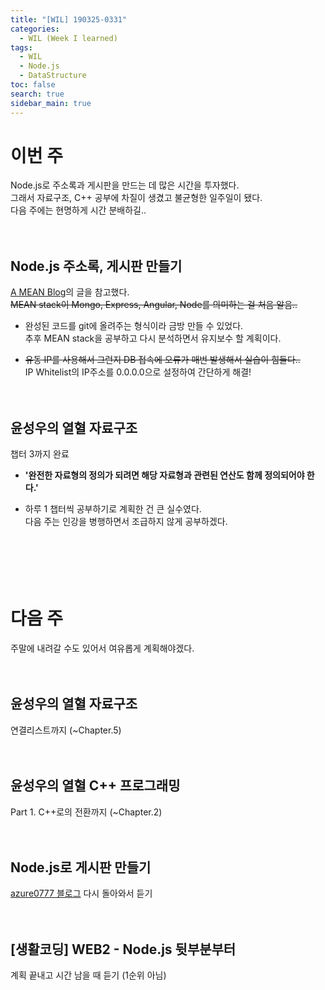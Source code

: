 ```yaml
---
title: "[WIL] 190325-0331"
categories: 
  - WIL (Week I learned)
tags: 
  - WIL
  - Node.js
  - DataStructure
toc: false
search: true
sidebar_main: true
---
```


# 이번 주
Node.js로 주소록과 게시판을 만드는 데 많은 시간을 투자했다.  
그래서 자료구조, C++ 공부에 차질이 생겼고 불균형한 일주일이 됐다.  
다음 주에는 현명하게 시간 분배하길..
<br><br><br>


## Node.js 주소록, 게시판 만들기
[A MEAN Blog](https://www.a-mean-blog.com/ko)의 글을 참고했다.  
  ~~MEAN stack이 Mongo, Express, Angular, Node를 의미하는 걸 처음 알음..~~
* 완성된 코드를 git에 올려주는 형식이라 금방 만들 수 있었다.  
  추후 MEAN stack을 공부하고 다시 분석하면서 유지보수 할 계획이다.

* ~~유동 IP를 사용해서 그런지 DB 접속에 오류가 매번 발생해서 실습이 힘들다..~~  
  IP Whitelist의 IP주소를 0.0.0.0으로 설정하여 간단하게 해결!
<br><br><br>


## 윤성우의 열혈 자료구조
챕터 3까지 완료

* **'완전한 자료형의 정의가 되려면 해당 자료형과 관련된 연산도 함께 정의되어야 한다.'**

* 하루 1 챕터씩 공부하기로 계획한 건 큰 실수였다.  
  다음 주는 인강을 병행하면서 조급하지 않게 공부하겠다.   
<br><br><br><br><br>


# 다음 주
주말에 내려갈 수도 있어서 여유롭게 계획해야겠다.
<br><br><br>


## 윤성우의 열혈 자료구조
연결리스트까지 (~Chapter.5)
<br><br><br>


## 윤성우의 열혈 C++ 프로그래밍
Part 1. C++로의 전환까지 (~Chapter.2)
<br><br><br>


## Node.js로 게시판 만들기
[azure0777 블로그](https://blog.naver.com/PostView.nhn?blogId=azure0777&logNo=220461355508&categoryNo=18&parentCategoryNo=0&viewDate=&currentPage=7&postListTopCurrentPage=1&from=postView&userTopListOpen=true&userTopListCount=5&userTopListManageOpen=false&userTopListCurrentPage=7) 다시 돌아와서 듣기
<br><br><br>


## [생활코딩] WEB2 - Node.js 뒷부분부터
계획 끝내고 시간 남을 때 듣기 (1순위 아님)